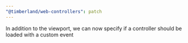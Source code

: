 ```yaml
---
"@timberland/web-controllers": patch
---
```


In addition to the viewport, we can now specify if a controller should be loaded with a custom event
